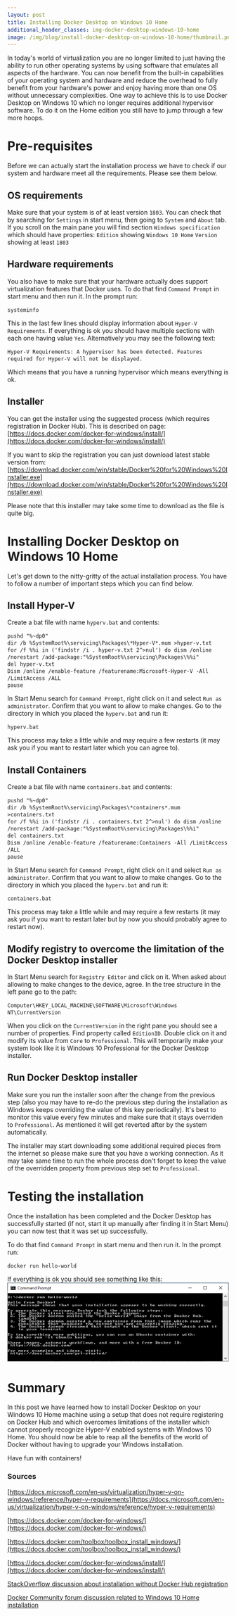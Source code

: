 ```yaml
---
layout: post
title: Installing Docker Desktop on Windows 10 Home
additional_header_classes: img-docker-desktop-windows-10-home
image: /img/blog/install-docker-desktop-on-windows-10-home/thumbnail.png
---
```

In today's world of virtualization you are no longer limited to just having the ability to run other operating systems
by using software that emulates all aspects of the hardware. You can now benefit from the built-in capabilities
of your operating system and hardware and reduce the overhead to fully benefit from your hardware's power and enjoy
having more than one OS without unnecessary complexities. One way to achieve this is to use Docker Desktop
on Windows 10 which no longer requires additional hypervisor software. To do it on the Home edition you still have
to jump through a few more hoops.

# Pre-requisites
Before we can actually start the installation process we have to check if our system and hardware meet all the requirements.
Please see them below.

## OS requirements
Make sure that your system is of at least version `1803`.
You can check that by searching for `Settings` in start menu, then going to `System` and `About` tab.
If you scroll on the main pane you will find section `Windows specification` which should have properties:
`Edition` showing `Windows 10 Home`
`Version` showing at least `1803`

## Hardware requirements
You also have to make sure that your hardware actually does support virtualization features that Docker uses.
To do that find `Command Prompt` in start menu and then run it.
In the prompt run:
```
systeminfo
```

This in the last few lines should display information about `Hyper-V Requirements`.
If everything is ok you should have multiple sections with each one having value `Yes`.
Alternatively you may see the following text:

```
Hyper-V Requirements: A hypervisor has been detected. Features required for Hyper-V will not be displayed.
```

Which means that you have a running hypervisor which means everything is ok.

## Installer
You can get the installer using the suggested process (which requires registration in Docker Hub).
This is described on page: [https://docs.docker.com/docker-for-windows/install/](https://docs.docker.com/docker-for-windows/install/)

If you want to skip the registration you can just download latest stable version from:
[https://download.docker.com/win/stable/Docker%20for%20Windows%20Installer.exe](https://download.docker.com/win/stable/Docker%20for%20Windows%20Installer.exe)

Please note that this installer may take some time to download as the file is quite big.

# Installing Docker Desktop on Windows 10 Home 

Let's get down to the nitty-gritty of the actual installation process.
You have to follow a number of important steps which you can find below.

## Install Hyper-V

Create a bat file with name `hyperv.bat` and contents:
```
pushd "%~dp0"
dir /b %SystemRoot%\servicing\Packages\*Hyper-V*.mum >hyper-v.txt
for /f %%i in ('findstr /i . hyper-v.txt 2^>nul') do dism /online /norestart /add-package:"%SystemRoot%\servicing\Packages\%%i"
del hyper-v.txt
Dism /online /enable-feature /featurename:Microsoft-Hyper-V -All /LimitAccess /ALL
pause
```

In Start Menu search for `Command Prompt`, right click on it and select `Run as administrator`.
Confirm that you want to allow to make changes.
Go to the directory in which you placed the `hyperv.bat` and run it:
```
hyperv.bat
```

This process may take a little while and may require a few restarts (it may ask you if you want to restart later which you can agree to).

## Install Containers

Create a bat file with name `containers.bat` and contents:
```
pushd "%~dp0"
dir /b %SystemRoot%\servicing\Packages\*containers*.mum >containers.txt
for /f %%i in ('findstr /i . containers.txt 2^>nul') do dism /online /norestart /add-package:"%SystemRoot%\servicing\Packages\%%i"
del containers.txt
Dism /online /enable-feature /featurename:Containers -All /LimitAccess /ALL
pause
```

In Start Menu search for `Command Prompt`, right click on it and select `Run as administrator`.
Confirm that you want to allow to make changes.
Go to the directory in which you placed the `hyperv.bat` and run it:
```
containers.bat
```

This process may take a little while and may require a few restarts
(it may ask you if you want to restart later but by now you should probably agree to restart now).

## Modify registry to overcome the limitation of the Docker Desktop installer

In Start Menu search for `Registry Editor` and click on it. When asked about allowing to make changes to the device, agree.
In the tree structure in the left pane go to the path:
```
Computer\HKEY_LOCAL_MACHINE\SOFTWARE\Microsoft\Windows NT\CurrentVersion
```

When you click on the `CurrentVersion` in the right pane you should see a number of properties.
Find property called `EditionID`. Double click on it and modify its value from `Core` to `Professional`.
This will temporarily make your system look like it is Windows 10 Professional for the Docker Desktop installer.

## Run Docker Desktop installer

Make sure you run the installer soon after the change from the previous step
(also you may have to re-do the previous step during the installation as Windows keeps overriding the value of this key periodically).
It's best to monitor this value every few minutes and make sure that it stays overriden to `Professional`.
As mentioned it will get reverted after by the system automatically.

The installer may start downloading some additional required pieces from the internet so please make sure that you have a working connection.
As it may take same time to run the whole process don't forget to keep the value of the overridden property from previous step set to `Professional`.

# Testing the installation
Once the installation has been completed and the Docker Desktop has successfully started (if not, start it up manually after finding it in Start Menu) you can now test that it was set up successfully.

To do that find `Command Prompt` in start menu and then run it.
In the prompt run:
```
docker run hello-world
```

If everything is ok you should see something like this:
![hello-world-successful](/img/blog/install-docker-desktop-on-windows-10-home/hello-world-successful.png)

# Summary
In this post we have learned how to install Docker Desktop on your Windows 10 Home machine
using a setup that does not require registering on Docker Hub and which overcomes limitations of the installer
which cannot properly recognize Hyper-V enabled systems with Windows 10 Home.
You should now be able to reap all the benefits of the world of Docker without having to upgrade your Windows installation.

Have fun with containers!

### Sources
[https://docs.microsoft.com/en-us/virtualization/hyper-v-on-windows/reference/hyper-v-requirements](https://docs.microsoft.com/en-us/virtualization/hyper-v-on-windows/reference/hyper-v-requirements)

[https://docs.docker.com/docker-for-windows/](https://docs.docker.com/docker-for-windows/)

[https://docs.docker.com/toolbox/toolbox_install_windows/](https://docs.docker.com/toolbox/toolbox_install_windows/)

[https://docs.docker.com/docker-for-windows/install/](https://docs.docker.com/docker-for-windows/install/)

[StackOverflow discussion about installation without Docker Hub registration](https://stackoverflow.com/questions/58133878/direct-download-of-docker-ce-installation-packages)

[Docker Community forum discussion related to Windows 10 Home installation](https://forums.docker.com/t/installing-docker-on-windows-10-home/11722)
